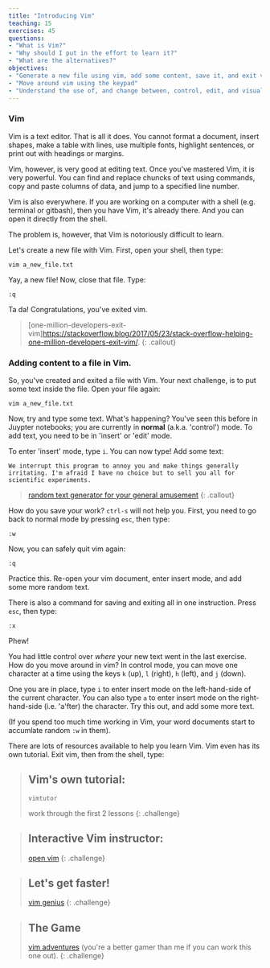 ```yaml
---
title: "Introducing Vim"
teaching: 15
exercises: 45
questions:
- "What is Vim?"
- "Why should I put in the effort to learn it?"
- "What are the alternatives?"
objectives:
- "Generate a new file using vim, add some content, save it, and exit vim"
- "Move around vim using the keypad"
- "Understand the use of, and change between, control, edit, and visual mode."
---
```


### Vim

Vim is a text editor. That is all it does. You cannot format a document, insert shapes, make a table with lines, use multiple fonts, highlight sentences, or print out with headings or margins.

Vim, however, is very good at editing text. Once you've mastered Vim, it is very powerful. You can find and replace chuncks of text using commands, copy and paste columns of data, and jump to a specified line number. 

Vim is also everywhere. If you are working on a computer with a shell (e.g. terminal or gitbash), then you have Vim, it's already there. And you can open it directly from the shell.

The problem is, however, that Vim is notoriously difficult to learn. 
 
Let's create a new file with Vim. First, open your shell, then type:

~~~
vim a_new_file.txt
~~~

Yay, a new file! Now, close that file. Type:

~~~
:q
~~~

Ta da! Congratulations, you've exited vim. 

> [one-million-developers-exit-vim]https://stackoverflow.blog/2017/05/23/stack-overflow-helping-one-million-developers-exit-vim/. 
{: .callout}

### Adding content to a file in Vim.

So, you've created and exited a file with Vim. Your next challenge, is to put some text inside the file. Open your file again:

~~~
vim a_new_file.txt
~~~

Now, try and type some text. What's happening? You've seen this before in Juypter notebooks; you are currently in **normal**  (a.k.a. 'control') mode. To add text, you need to be in 'insert' or 'edit' mode.

To enter 'insert' mode, type `i`. You can now type! Add some text:

~~~
We interrupt this program to annoy you and make things generally irritating. I'm afraid I have no choice but to sell you all for scientific experiments.
~~~

> [random text generator for your general amusement](http://www.montypythonipsum.com/)
{: .callout}

How do you save your work? `ctrl-s` will not help you. First, you need to go back to normal mode by pressing `esc`, then type:

~~~
:w
~~~

Now, you can safely quit vim again:

~~~
:q
~~~

Practice this. Re-open your vim document, enter insert mode, and add some more random text. 

There is also a command for saving and exiting all in one instruction. Press `esc`, then type:

~~~
:x
~~~

Phew!

You had little control over *where* your new text went in the last exercise. How do you move around in vim? In control mode, you can move one character at a time using the keys `k` (up), `l` (right), `h` (left), and `j` (down).

One you are in place, type `i` to enter insert mode on the left-hand-side of the current character. You can also type `a` to enter insert mode on the right-hand-side (i.e. 'a'fter) the character. Try this out, and add some more text.


(If you spend too much time working in Vim, your word documents start to accumlate random `:w` in them).

There are lots of resources available to help you learn Vim. Vim even has its own tutorial. Exit vim, then from the shell, type:

> ## Vim's own tutorial:
> ~~~
> vimtutor
> ~~~
> work through the first 2 lessons
{: .challenge}

> ## Interactive Vim instructor:
> [open vim](https://www.openvim.com/tutorial.html)
{: .challenge}

> ## Let's get faster!
> [vim genius](http://www.vimgenius.com/)
{: .challenge}

> ## The Game
> [vim adventures](https://vim-adventures.com/)
> (you're a better gamer than me if you can work this one out).
{: .challenge}


